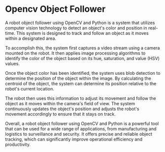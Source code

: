# Opencv Object Follower
A robot object follower using OpenCV and Python is a system that utilizes computer vision technology to detect an object's color and position in real-time. This system is designed to track and follow an object as it moves within a designated area.

To accomplish this, the system first captures a video stream using a camera mounted on the robot. It then applies image processing algorithms to identify the color of the object based on its hue, saturation, and value (HSV) values.

Once the object color has been identified, the system uses blob detection to determine the position of the object within the image. By calculating the centroid of the object, the system can determine its position relative to the robot's current location.

The robot then uses this information to adjust its movement and follow the object as it moves within the camera's field of view. The system continuously updates the object's position and adjusts the robot's movement accordingly to ensure that it stays on track.

Overall, a robot object follower using OpenCV and Python is a powerful tool that can be used for a wide range of applications, from manufacturing and logistics to surveillance and security. It offers precise and reliable object tracking, which can significantly improve operational efficiency and productivity.
